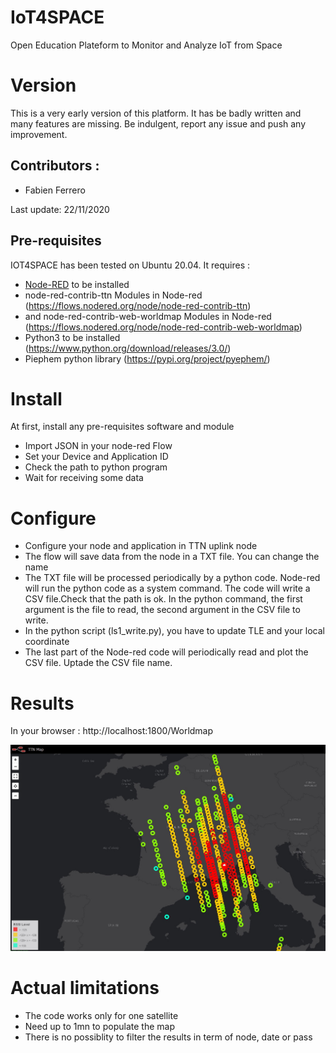 # IoT4SPACE
Open Education Plateform to Monitor and Analyze IoT from Space 

# Version
This is a very early version of this platform. It has be badly written and many features are missing.
Be indulgent, report any issue and push any improvement.

## Contributors :
* Fabien Ferrero

Last update: 22/11/2020

## Pre-requisites

IOT4SPACE has been tested on Ubuntu 20.04.
It requires :
* [Node-RED](https://nodered.org) to be installed
* node-red-contrib-ttn Modules in Node-red (https://flows.nodered.org/node/node-red-contrib-ttn)
* and node-red-contrib-web-worldmap Modules in Node-red (https://flows.nodered.org/node/node-red-contrib-web-worldmap)
* Python3 to be installed (https://www.python.org/download/releases/3.0/)
* Piephem python library (https://pypi.org/project/pyephem/)

# Install

At first, install any pre-requisites software and module

* Import JSON in your node-red Flow
* Set your Device and Application ID
* Check the path to python program
* Wait for receiving some data

# Configure

* Configure your node and application in TTN uplink node
* The flow will save data from the node in a TXT file. You can change the name
* The TXT file will be processed periodically by a python code. Node-red will run the python code as a system command. The code will write a CSV file.Check that the path is ok. In the python command, the first argument is the file to read, the second argument in the CSV file to write.
* In the python script (ls1_write.py), you have to update TLE and your local coordinate
* The last part of the Node-red code will periodically read and plot the CSV file. Uptade the CSV file name.

# Results

In your browser : http://localhost:1800/Worldmap

![Map](https://github.com/FabienFerrero/IoT4SPACE/blob/master/doc/LS1_map_Antibes_test5.jpg)

# Actual limitations

* The code works only for one satellite
* Need up to 1mn to populate the map
* There is no possiblity to filter the results in term of node, date or pass

